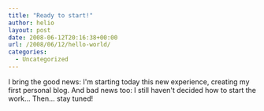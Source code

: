 ```yaml
---
title: "Ready to start!"
author: helio
layout: post
date: 2008-06-12T20:16:38+00:00
url: /2008/06/12/hello-world/
categories:
  - Uncategorized
---
```


I bring the good news:
I'm starting today this new experience, creating my first personal blog.
And bad news too:
I still haven't decided how to start the work...
Then... stay tuned!